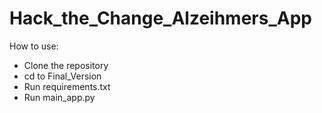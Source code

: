 # Hack_the_Change_Alzeihmers_App

How to use: 
- Clone the repository
- cd to Final_Version
- Run requirements.txt
- Run main_app.py 
